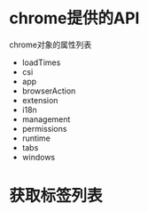 # chrome提供的API
chrome对象的属性列表
* loadTimes
* csi
* app
* browserAction
* extension
* i18n
* management
* permissions
* runtime
* tabs
* windows


# 获取标签列表
